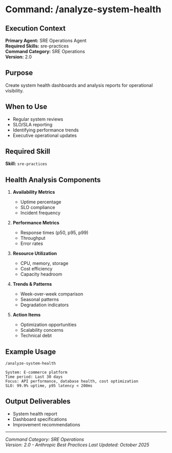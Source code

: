 # Command: /analyze-system-health

## Execution Context
**Primary Agent:** SRE Operations Agent  
**Required Skills:** sre-practices  
**Command Category:** SRE Operations  
**Version:** 2.0

## Purpose
Create system health dashboards and analysis reports for operational visibility.

## When to Use
- Regular system reviews
- SLO/SLA reporting
- Identifying performance trends
- Executive operational updates

## Required Skill
**Skill:** `sre-practices`

## Health Analysis Components
1. **Availability Metrics**
   - Uptime percentage
   - SLO compliance
   - Incident frequency

2. **Performance Metrics**
   - Response times (p50, p95, p99)
   - Throughput
   - Error rates

3. **Resource Utilization**
   - CPU, memory, storage
   - Cost efficiency
   - Capacity headroom

4. **Trends & Patterns**
   - Week-over-week comparison
   - Seasonal patterns
   - Degradation indicators

5. **Action Items**
   - Optimization opportunities
   - Scalability concerns
   - Technical debt

## Example Usage
```
/analyze-system-health

System: E-commerce platform
Time period: Last 30 days
Focus: API performance, database health, cost optimization
SLO: 99.9% uptime, p95 latency < 200ms
```


## Output Deliverables
- System health report
- Dashboard specifications
- Improvement recommendations

---
*Command Category: SRE Operations*  
*Version: 2.0 - Anthropic Best Practices*
*Last Updated: October 2025*
